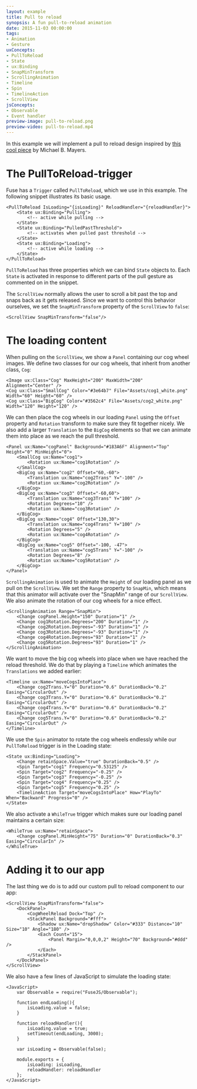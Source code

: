 ```yaml
---
layout: example
title: Pull to reload
synopsis: A fun pull-to-reload animation
date: 2015-11-03 00:00:00
tags:
- Animation
- Gesture
uxConcepts:
- PullToReload
- State
- ux:Binding
- SnapMinTransform
- ScrollingAnimation
- Timeline
- Spin
- TimelineAction
- ScrollView
jsConcepts:
- Observable
- Event handler
preview-image: pull-to-reload.png
preview-video: pull-to-reload.mp4
---
```

In this example we will implement a pull to reload design inspired by [this cool piece](https://dribbble.com/shots/1974767-gear-powered-pull-to-refresh-animation) by Michael B. Mayers.

# The PullToReload-trigger

Fuse has a `Trigger` called `PullToReload`, which we use in this example. The following snippet illustrates its basic usage.
```
<PullToReload IsLoading="{isLoading}" ReloadHandler="{reloadHandler}">
	<State ux:Binding="Pulling">
		<!-- active while pulling -->
	</State>
	<State ux:Binding="PulledPastThreshold">
		<!-- activates when pulled past threshold -->
	</State>
	<State ux:Binding="Loading">
		<!-- active while loading -->
	</State>
</PullToReload>
```

`PullToReload` has three properties which we can bind `State` objects to. Each `State` is activated in response to different parts of the pull gesture as commented on in the snippet.

The `ScrollView` normally allows the user to scroll a bit past the top and snaps back as it gets released. Since we want to control this behavior ourselves, we set the `SnapMinTransform` property of the `ScrollView` to `false`:
```
<ScrollView SnapMinTransform="false"/>
```

# The loading content

When pulling on the `ScrollView`, we show a `Panel` containing our cog wheel images. We define two classes for our cog wheels, that inherit from another class, `Cog`:

<!-- snippet-begin:code/CogWheelReload.ux:CogWheelClasses -->

```
<Image ux:Class="Cog" MaxHeight="200" MaxWidth="200" Alignment="Center" />
<Cog ux:Class="SmallCog" Color="#3e64b7" File="Assets/cog1_white.png" Width="60" Height="60" />
<Cog ux:Class="BigCog" Color="#3562c4" File="Assets/cog2_white.png" Width="120" Height="120" />
```

<!-- snippet-end -->

We can then place the cog wheels in our loading `Panel` using the `Offset` property and `Rotation` transform to make sure they fit together nicely. We also add a larger `Translation` to the `BigCog` elements so that we can animate them into place as we reach the pull threshold.
<!-- snippet-begin:code/CogWheelReload.ux:CogPanel -->

```
<Panel ux:Name="cogPanel" Background="#183A6F" Alignment="Top" Height="0" MinHeight="0">
    <SmallCog ux:Name="cog1">
        <Rotation ux:Name="cog1Rotation" />
    </SmallCog>
    <BigCog ux:Name="cog2" Offset="60,-60">
        <Translation ux:Name="cog2Trans" Y="-100" />
        <Rotation ux:Name="cog2Rotation" />
    </BigCog>
    <BigCog ux:Name="cog3" Offset="-60,60">
        <Translation ux:Name="cog3Trans" Y="100" />
        <Rotation Degrees="10" />
        <Rotation ux:Name="cog3Rotation" />
    </BigCog>
    <BigCog ux:Name="cog4" Offset="130,30">
        <Translation ux:Name="cog4Trans" Y="100" />
        <Rotation Degrees="5" />
        <Rotation ux:Name="cog4Rotation" />
    </BigCog>
    <BigCog ux:Name="cog5" Offset="-100, -47">
        <Translation ux:Name="cog5Trans" Y="-100" />
        <Rotation Degrees="8" />
        <Rotation ux:Name="cog5Rotation" />
    </BigCog>
</Panel>
```

<!-- snippet-end -->

`ScrollingAnimation` is used to animate the `Height` of our loading panel as we pull on the `ScrollView`. We set the `Range` property to `SnapMin`, which means that this animator will activate over the "SnapMin" range of our `ScrollView`. We also animate the rotation of our cog wheels for a nice effect.

<!-- snippet-begin:code/CogWheelReload.ux:ScrollingAnimation -->

```
<ScrollingAnimation Range="SnapMin">
    <Change cogPanel.Height="150" Duration="1" />
    <Change cog1Rotation.Degrees="200" Duration="1" />
    <Change cog2Rotation.Degrees="-93" Duration="1" />
    <Change cog3Rotation.Degrees="-93" Duration="1" />
    <Change cog4Rotation.Degrees="93" Duration="1" />
    <Change cog5Rotation.Degrees="93" Duration="1" />
</ScrollingAnimation>
```

<!-- snippet-end -->

We want to move the big cog wheels into place when we have reached the reload threshold. We do that by playing a `Timeline` which animates the `Translations` we added earlier:

<!-- snippet-begin:code/CogWheelReload.ux:Timeline -->

```
<Timeline ux:Name="moveCogsIntoPlace">
    <Change cog2Trans.Y="0" Duration="0.6" DurationBack="0.2" Easing="CircularOut" />
    <Change cog3Trans.Y="0" Duration="0.6" DurationBack="0.2" Easing="CircularOut" />
    <Change cog4Trans.Y="0" Duration="0.6" DurationBack="0.2" Easing="CircularOut" />
    <Change cog5Trans.Y="0" Duration="0.6" DurationBack="0.2" Easing="CircularOut" />
</Timeline>
```

<!-- snippet-end -->

We use the `Spin` animator to rotate the cog wheels endlessly while our `PullToReload` trigger is in the Loading state:

<!-- snippet-begin:code/CogWheelReload.ux:LoadingAnimator -->

```
<State ux:Binding="Loading">
    <Change retainSpace.Value="true" DurationBack="0.5" />
    <Spin Target="cog1" Frequency="0.53125" />
    <Spin Target="cog2" Frequency="-0.25" />
    <Spin Target="cog3" Frequency="-0.25" />
    <Spin Target="cog4" Frequency="0.25" />
    <Spin Target="cog5" Frequency="0.25" />
    <TimelineAction Target="moveCogsIntoPlace" How="PlayTo" When="Backward" Progress="0" />
</State>
```

<!-- snippet-end -->

We also activate a `WhileTrue` trigger which makes sure our loading panel maintains a certain size:

<!-- snippet-begin:code/CogWheelReload.ux:RetainSpace -->

```
<WhileTrue ux:Name="retainSpace">
    <Change cogPanel.MinHeight="75" Duration="0" DurationBack="0.3" Easing="CircularIn" />
</WhileTrue>
```

<!-- snippet-end -->


# Adding it to our app

The last thing we do is to add our custom pull to reload component to our app:

<!-- snippet-begin:code/MainView.ux:App -->

```
<ScrollView SnapMinTransform="false">
    <DockPanel>
        <CogWheelReload Dock="Top" />
        <StackPanel Background="#fff">
            <Shadow ux:Name="dropShadow" Color="#333" Distance="10" Size="10" Angle="180" />
            <Each Count="15">
                <Panel Margin="0,0,0,2" Height="70" Background="#ddd" />
            </Each>
        </StackPanel>
    </DockPanel>
</ScrollView>
```

<!-- snippet-end -->

We also have a few lines of JavaScript to simulate the loading state:
<!-- snippet-begin:code/MainView.ux:Javascript -->

```
<JavaScript>
    var Observable = require("FuseJS/Observable");

    function endLoading(){
        isLoading.value = false;
    }

    function reloadHandler(){
        isLoading.value = true;
        setTimeout(endLoading, 3000);
    }

    var isLoading = Observable(false);

    module.exports = {
        isLoading: isLoading,
        reloadHandler: reloadHandler
    };
</JavaScript>
```

<!-- snippet-end -->
